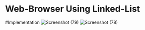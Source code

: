 # Web-Browser Using Linked-List

#Implementation
![Screenshot (79)](https://github.com/jf-894/Web-Browser/assets/109761575/4ddce9d3-4787-449f-b7a1-624e543ad2b4)
![Screenshot (78)](https://github.com/jf-894/Web-Browser/assets/109761575/6d50585e-60e7-444a-ac3c-f09a1a30f2fa)

